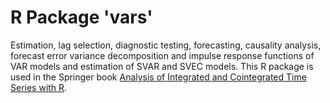# R Package 'vars'

Estimation, lag selection, diagnostic testing, forecasting, causality
analysis, forecast error variance decomposition and impulse response
functions of VAR models and estimation of SVAR and SVEC models. This R
package is used in the Springer
book
[Analysis of Integrated and Cointegrated Time Series with R](http://www.springer.com/us/book/9780387759661).


